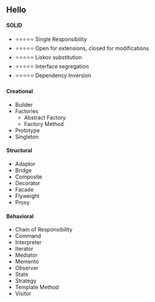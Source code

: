 ## Hello

#### SOLID
* ⭐⭐⭐⭐⭐ Single Responsibility
* ⭐⭐⭐⭐⭐ Open for extensions, closed for modifications
* ⭐⭐⭐⭐⭐ Liskov substitution
* ⭐⭐⭐⭐⭐ Interface segregation 
* ⭐⭐⭐⭐⭐ Dependency Inversion

#### Creational
* Builder
* Factories
  * Abstract Factory
  * Factory Method
* Prototype
* Singleton

#### Structural
* Adaptor
* Bridge
* Composite
* Decorator
* Facade
* Flyweight
* Proxy

#### Behavioral
* Chain of Responsibility
* Command
* Interpreter
* Iterator
* Mediator
* Memento
* Observer
* State
* Strategy
* Template Method
* Visitor
